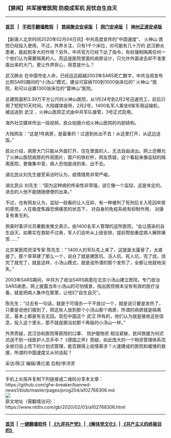 ### 【禁闻】共军接管医院 防疫成军机 民忧自生自灭
------------------------

#### [首页](https://github.com/gfw-breaker/banned-news1/blob/master/README.md) &nbsp;&nbsp;|&nbsp;&nbsp; [手把手翻墙教程](https://github.com/gfw-breaker/guides/wiki) &nbsp;&nbsp;|&nbsp;&nbsp; [禁闻聚合安卓版](https://github.com/gfw-breaker/bn-android) &nbsp;&nbsp;|&nbsp;&nbsp; [网门安卓版](https://github.com/oGate2/oGate) &nbsp;&nbsp;|&nbsp;&nbsp; [神州正道安卓版](https://github.com/SzzdOgate/update) 



<div><div class="post_content" itemprop="articleBody">
 <p>
  【新唐人北京时间2020年02月04日讯】中共高度宣传的“中国速度”，
  <ok href="https://www.ntdtv.com/gb/火神山.htm">
   火神山
  </ok>
  医院已经投入使用，不过，外界关注，只有1千个床位，对可能有几十万的
  <ok href="https://www.ntdtv.com/gb/武汉肺炎.htm">
   武汉肺炎
  </ok>
  患者，能起到多大的作用？另外，中共官方已经下达了指令，有权强制隔离任何一个他们认为需要隔离的人。而这座医院里面的病房设计，只允许外面进去却不准里面出来的大门，更让外界担心，用意是什么？
 </p>
 <p>
  <ok href="https://www.ntdtv.com/gb/武汉肺炎.htm">
   武汉肺炎
  </ok>
  在中国夺走人命，已经远远超越2003年SARS死亡数字，中共当局宣布比照SARS期间的“小汤山”模式，建设可容纳700到1000张床位的“
  <ok href="https://www.ntdtv.com/gb/火神山.htm">
   火神山
  </ok>
  ”医院，和可以设置1300张床位的“雷神山”医院。
 </p>
 <p>
  总建筑面积3.39万平方公尺的火神山医院，从1月24号到2月2号迅速完工，前后只用了短短10天时间。大陆媒体报导，2月2号，1400名军人乘坐8架军用运输机，被运送到
  <ok href="https://www.ntdtv.com/gb/武汉.htm">
   武汉
  </ok>
  ，火神山医院正式由中共军队接管，3号正式启用。
 </p>
 <p>
  海外社交媒体传出一段视频，民众拍摄介绍火神山医院的内部结构。
 </p>
 <p>
  大陆网友：“这是1号病房，是最重的！过道到处出不去！从这里打开，从这边送饭。”
 </p>
 <p>
  民众介绍，病房大门只能从外面打开，住在里面的人，无法自由进出。网上还曝光了火神山医院病房的外观图片，窗户的铁栏杆，网友质疑，这个看起来像监狱的隔离医院，更像集中营，病人恐怕是进的来、出不去。
 </p>
 <p>
  湖北民众刘先生接受采访时认为，疫情情势非常严峻。
 </p>
 <p>
  湖北民众 刘先生：“因为这种病的传染性非常强，说它像一个监狱，这是肯定的。进去的人他不能随随便便的出来。”
 </p>
 <p>
  不过，也有网友认为，监狱一般看的让人压抑，有一种被判了死刑后关入死囚牢房的感觉。人在极度焦躁恐惧痛苦的状态下， 对自身的免疫系统有抑制作用， 对康复有害无利。
 </p>
 <p>
  旅美时事评论员秦鹏发推文表示，由1400名军人管理的这所医院，“会让感染的自生自灭，如果实在救助不过来，军人们会听从上级安排，提前帮助重症病人解除痛苦……”
 </p>
 <p>
  北京某医院资深专家 陈先生：“ 1400人的军队先上来了，这就是太露骨了，太直接了。那个草草建了那么一个，说白了就是建医坑、活人坑、死人坑，完了烧，烧完了就完了，就是这样，小汤山模式，就是说所谓的那个发热了，全都让他就地消失。”
 </p>
 <p>
  2003年SARS期间，中共为了收治SARS病患在北京小汤山建立医院，专门收治SARS病患，网上披露当年小汤山的可怕情景，指出医院根本没有有效的医疗设备，就是把病人集中在那里，让他们“自生自灭”。
 </p>
 <p>
  陈先生：“过去有一句话，就是宁可错杀一千不放过一个，就是说只要是发热了，只要是说他们接到了，把这些人放到那个小汤山那个病房，所谓的病房就是隔离区，基本上都是有去无回。现在中国这个
  <ok href="https://www.ntdtv.com/gb/武汉.htm">
   武汉
  </ok>
  所有的，他们认为就是接收这些信息，投入这个里头，那不就是跟当初那个再版的小汤山一样。”
 </p>
 <p>
  外界质疑，武汉协和医院等医院的口罩、
  <ok href="https://www.ntdtv.com/gb/防护服物资.htm">
   防护服物资
  </ok>
  相当紧缺，民间救援为何迟迟送不到一线医护人员手中？《德国之声》质疑，如此庞大的一个物资管理体系完全收归自上而下的计划式管理，能否跟得上疫情需求？火速建成的医院和缓慢的救援，所谓的中国速度又从何谈起？
 </p>
 <p>
  采访/陈汉 编辑/黄亿美 后制/李沛灵
 </p>
 <div class="single_ad">
 </div>
</div>
</div>
<hr/>
手机上长按并复制下列链接或二维码分享本文章：<br/>
https://github.com/gfw-breaker/banned-news1/blob/master/pages/prog204/a102768306.md <br/>
<a href='https://github.com/gfw-breaker/banned-news1/blob/master/pages/prog204/a102768306.md'><img src='https://github.com/gfw-breaker/banned-news1/blob/master/pages/prog204/a102768306.md.png'/></a> <br/>
原文地址（需翻墙访问）：https://www.ntdtv.com/gb/2020/02/03/a102768306.html


------------------------
#### [首页](https://github.com/gfw-breaker/banned-news1/blob/master/README.md) &nbsp;|&nbsp; [一键翻墙软件](https://github.com/gfw-breaker/nogfw/blob/master/README.md) &nbsp;| [《九评共产党》](https://github.com/gfw-breaker/9ping.md/blob/master/README.md#九评之一评共产党是什么) | [《解体党文化》](https://github.com/gfw-breaker/jtdwh.md/blob/master/README.md) | [《共产主义的终极目的》](https://github.com/gfw-breaker/gczydzjmd.md/blob/master/README.md)


<img src='http://gfw-breaker.win/banned-news/pages/prog204/a102768306.md' width='0px' height='0px'/>
